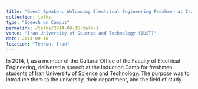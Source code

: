```yaml
---
title: "Guest Speaker: Welcoming Electrical Engineering Freshmen at Iran University of Science and Technology"
collection: talks
type: "Speech on Campus"
permalink: /talks/2014-09-16-talk-1
venue: "Iran University of Science and Technology (IUST)"
date: 2014-09-16
location: "Tehran, Iran"
---
```




In 2014, I, as a member of the Cultural Office of the Faculty of Electrical Engineering, delivered a speech at the Induction Camp for freshmen students of Iran University of Science and Technology. The purpose was to introduce them to the university, their department, and the field of study.
